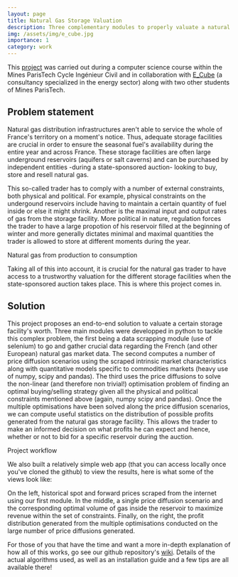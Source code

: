 ```yaml
---
layout: page
title: Natural Gas Storage Valuation
description: Three complementary modules to properly valuate a natural gas storage facility.
img: /assets/img/e_cube.jpg
importance: 1
category: work
---
```


This [project](https://github.com/SebastianPartarrieu/mines_strat_gaz_nat) was carried out during a computer science course within the Mines ParisTech Cycle Ingénieur Civil and in collaboration with [E_Cube](https://www.linkedin.com/company/e-cube-strategy-consultants/) (a consultancy specialized in the energy sector) along with two other students of Mines ParisTech.

## Problem statement
Natural gas distribution infrastructures aren't able to service the whole of France's territory on a moment's notice. Thus, adequate storage facilities are crucial in order to ensure the seasonal fuel's availability during the entire year and across France. These storage facilities are often large underground reservoirs (aquifers or salt caverns) and can be purchased by independent entities -during a state-sponsored auction- looking to buy, store and resell natural gas.

This so-called trader has to comply with a number of external constraints, both physical and political. For example, physical constraints on the undergound reservoirs include having to maintain a certain quantity of fuel inside or else it might shrink. Another is the maximal input and output rates of gas from the storage facility. More political in nature, regulation forces the trader to have a large propotion of his reservoir filled at the beginning of winter and more generally dictates minimal and maximal quantities the trader is allowed to store at different moments during the year.

<div class="row">
    <div class="col-sm mt-3 mt-md-0">
        <img class="img-fluid rounded z-depth-1" src="{{ '/assets/img/nat_gas_workflow.png' | relative_url }}" alt="" title="example image"/>
    </div>
</div>
<div class="caption">
    Natural gas from production to consumption
</div>

Taking all of this into account, it is crucial for the natural gas trader to have access to a trustworthy valuation for the different storage facilities when the state-sponsored auction takes place. This is where this project comes in.

## Solution

This project proposes an end-to-end solution to valuate a certain storage facility's worth. Three main modules were developped in python to tackle this complex problem, the first being a data scrapping module (use of selenium) to go and gather crucial data regarding the French (and other European) natural gas market data. The second computes a number of price diffusion scenarios using the scraped intrinsic market characteristics along with quantitative models specific to commodities markets (heavy use of numpy, scipy and pandas). The third uses the price diffusions to solve the non-linear (and therefore non trivial!) optimisation problem of finding an optimal buying/selling strategy given all the physical and political constraints mentioned above (again, numpy scipy and pandas). Once the multiple optimisations have been solved along the price diffusion scenarios, we can compute useful statistics on the distribution of possible profits generated from the natural gas storage facility. This allows the trader to make an informed decision on what profits he can expect and hence, whether or not to bid for a specific reservoir during the auction.

<div class="row">
    <div class="col-sm mt-3 mt-md-0">
        <img class="img-fluid rounded z-depth-1" src="{{ '/assets/img/project_workflow.png' | relative_url }}" alt="" title="example image"/>
    </div>
</div>
<div class="caption">
    Project workflow
</div>

We also built a relatively simple web app (that you can access locally once you've cloned the github) to view the results, here is what some of the views look like: 
<div class="row">
    <div class="col-sm mt-3 mt-md-0">
        <img class="img-fluid rounded z-depth-1" src="{{ '/assets/img/spot_forward_prices.png' | relative_url }}" alt="" title="example image"/>
    </div>
    <div class="col-sm mt-3 mt-md-0">
        <img class="img-fluid rounded z-depth-1" src="{{ '/assets/img/diffusion_prix.png' | relative_url }}" alt="" title="example image"/>
    </div>
    <div class="col-sm mt-3 mt-md-0">
        <img class="img-fluid rounded z-depth-1" src="{{ '/assets/img/profits_gen.png' | relative_url }}" alt="" title="example image"/>
    </div>
</div>
<div class="caption">
    On the left, historical spot and forward prices scraped from the internet using our first module. In the middle, a single price diffusion scenario and the corresponding optimal volume of gas inside the reservoir to maximize revenue within the set of constraints. Finally, on the right, the profit distribution generated from the multiple optimisations conducted on the large number of price diffusions generated.
</div>

For those of you that have the time and want a more in-depth explanation of how all of this works, go see our github repository's [wiki](https://github.com/paplessix/mines_strat_gaz_nat/wiki). Details of the actual algorithms used, as well as an installation guide and a few tips are all available there!
